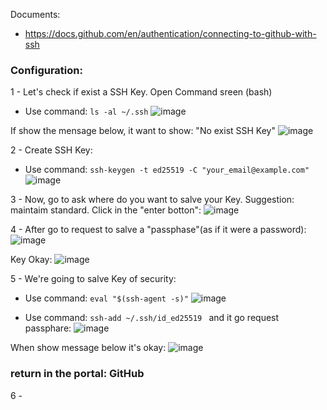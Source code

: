 
Documents:

- https://docs.github.com/en/authentication/connecting-to-github-with-ssh


### Configuration:

1 - Let's check if exist a SSH Key. Open Command sreen (bash)

- Use command:  ``` ls -al ~/.ssh ```
  ![image](https://github.com/user-attachments/assets/49181b31-9abe-4672-85e7-589b385f1c53)

If show the mensage below, it want to show: "No exist SSH Key"
![image](https://github.com/user-attachments/assets/52d048cb-ab79-463e-82e1-311be46cad4f)

2 - Create SSH Key:

- Use command: ``` ssh-keygen -t ed25519 -C "your_email@example.com" ```
  ![image](https://github.com/user-attachments/assets/96b7b490-b7a9-467f-b4a9-daea471e424e)

3 - Now, go to ask where do you want to salve your Key. Suggestion: maintaim standard. Click in the "enter botton":
![image](https://github.com/user-attachments/assets/59a9b960-8e48-455a-bd4c-7a843c6c103d)

4 - After go to request to salve a "passphase"(as if it were a password):
![image](https://github.com/user-attachments/assets/e160c744-8d8d-4cf6-8d37-f31cf1cd9a6d)

Key Okay: 
![image](https://github.com/user-attachments/assets/63211505-90cd-4152-b07b-555f39cf86c6)


5 - We're going to salve Key of security:

- Use command: ``` eval "$(ssh-agent -s)" ```
  ![image](https://github.com/user-attachments/assets/a1c9336f-13ec-43b8-bb19-bcc995b91f16)

- Use command: ```ssh-add ~/.ssh/id_ed25519 ``` and it go request passphare:
  ![image](https://github.com/user-attachments/assets/c6e63e93-8b55-4ee8-823c-39cff2f26afe)

When show message below it's okay:
![image](https://github.com/user-attachments/assets/77805d59-768d-4769-8ddd-d3aa21824ae0)

### return in the portal: GitHub

6 - 
